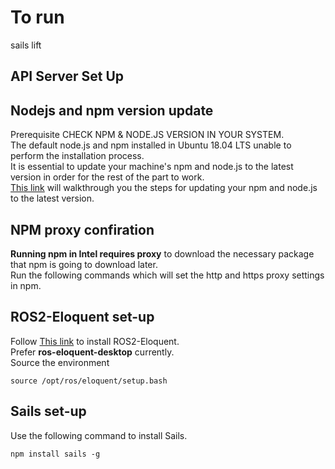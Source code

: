# To run
sails lift

## API Server Set Up
## Nodejs and npm version update
Prerequisite CHECK NPM & NODE.JS VERSION IN YOUR SYSTEM.\
The default node.js and npm installed in Ubuntu 18.04 LTS unable to perform the installation process.\
It is essential to update your machine's npm and node.js to the latest version in order for the rest of the part to work.\
[This link](https://www.digitalocean.com/community/tutorials/how-to-install-node-js-on-ubuntu-18-04) will walkthrough you the steps for updating your npm and node.js to the latest version. 

## NPM proxy confiration
**Running npm in Intel requires proxy** to download the necessary package that npm is going to download later.\
Run the following commands which will set the http and https proxy settings in npm.

## ROS2-Eloquent set-up
Follow [This link](https://index.ros.org/doc/ros2/Installation/Eloquent/Linux-Install-Debians/) to install ROS2-Eloquent.\
Prefer **ros-eloquent-desktop** currently.\
Source the environment
```
source /opt/ros/eloquent/setup.bash
```
## Sails set-up
Use the following command to install Sails.
```
npm install sails -g